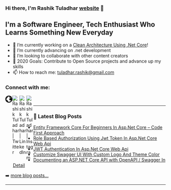### Hi there, I'm Rashik Tuladhar [website](https://blog.rashik.com.np) 👋

## I'm a Software Engineer, Tech Enthusiast Who Learns Something New Everyday

- 🔭 I’m currently working on a [Clean Architecture Using .Net Core][website]!
- 🌱 I’m currently advancing on .net development
- 👯 I’m looking to collaborate with other content creators
- 🥅 2020 Goals: Contribute to Open Source projects and advance up my skills
- 📫 How to reach me: tuladhar.rashik@gmail.com


### Connect with me:

[<img align="left" alt="Rashik Tuladhar" width="22px" src="https://raw.githubusercontent.com/iconic/open-iconic/master/svg/globe.svg" />][website]
[<img align="left" alt="Rashik Tuladhar | Twitter" width="22px" src="https://cdn.jsdelivr.net/npm/simple-icons@v3/icons/twitter.svg" />][twitter]
[<img align="left" alt="Rashik Tuladhar | LinkedIn" width="22px" src="https://cdn.jsdelivr.net/npm/simple-icons@v3/icons/linkedin.svg" />][linkedin]
[<img align="left" alt="Rashik Tuladhar | Instagram" width="22px" src="https://cdn.jsdelivr.net/npm/simple-icons@v3/icons/instagram.svg" />][instagram]

<br />

---

### 📕 Latest Blog Posts

<!-- BLOG-POST-LIST:START -->
- [Entity Framework Core For Beginners In Asp.Net Core – Code First Approach](https://blog.rashik.com.np/entity-framework-core-for-beginners-in-asp-net-core-code-first-approach/)
- [Role Based Authorization Using Jwt Token In Asp.Net Core Web Api](https://blog.rashik.com.np/role-based-authorization-using-jwt-token-in-asp-net-core-web-api/)
- [JWT Authentication In Asp.Net Core Web Api](https://blog.rashik.com.np/jwt-authentication-in-asp-net-core-web-api/)
- [Customize Swagger UI With Custom Logo And Theme Color](https://blog.rashik.com.np/customize-swagger-ui-with-custom-logo-and-theme-color/)
- [Documenting an ASP.NET Core API with OpenAPI / Swagger In Detail](https://blog.rashik.com.np/documenting-an-asp-net-core-api-with-openapi-swagger-in-detail/)
<!-- BLOG-POST-LIST:END -->

➡️ [more blog posts...](https://blog.rashik.com.np)

---

[website]: https://blog.rashik.com.np
[twitter]: https://twitter.com/RashikTuladhar
[instagram]: https://www.instagram.com/rashiktuladhar/
[linkedin]: https://www.linkedin.com/in/rashiktuladhar/
